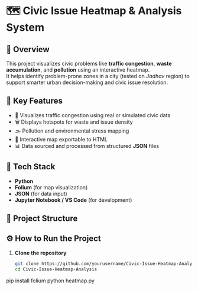 # 🗺️ Civic Issue Heatmap & Analysis System

## 📍 Overview
This project visualizes civic problems like **traffic congestion**, **waste accumulation**, and **pollution** using an interactive heatmap.  
It helps identify problem-prone zones in a city (tested on *Jadhav* region) to support smarter urban decision-making and civic issue resolution.

## 🎯 Key Features
- 🚦 Visualizes traffic congestion using real or simulated civic data  
- 🗑️ Displays hotspots for waste and issue density  
- 🌫️ Pollution and environmental stress mapping  
- 🧭 Interactive map exportable to HTML  
- 📊 Data sourced and processed from structured **JSON** files

## 🧠 Tech Stack
- **Python**  
- **Folium** (for map visualization)  
- **JSON** (for data input)  
- **Jupyter Notebook / VS Code** (for development)

## 📂 Project Structure

## ⚙️ How to Run the Project
1. **Clone the repository**
   ```bash
   git clone https://github.com/yourusername/Civic-Issue-Heatmap-Analysis.git
   cd Civic-Issue-Heatmap-Analysis
pip install folium
python heatmap.py
